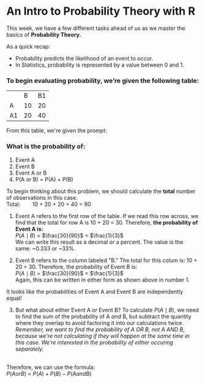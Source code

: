 # An Intro to Probability Theory with R

This week, we have a few different tasks ahead of us as we master the basics of **Probability Theory.**

As a quick recap:
- Probability predicts the likelihood of an event to occur.
- In Statistics, probability is represented by a value between 0 and 1.


### To begin evaluating probability, we’re given the following table:

|    |    |    |
|----|----|----|  
|    | B  | B1 |
| A  | 10 | 20 |
| A1 | 20 | 40 |

From this table, we're given the prompt:
### What is the probability of:
1. Event A
2. Event B
3. Event A or B
4. P(A or B) = P(A) + P(B)

To begin thinking about this problem, we should calculate the **total** number of observations in this case.
<br>Total:  &nbsp;&nbsp;&nbsp;&nbsp;&nbsp;&nbsp; 10 + 20 + 20 + 40 = 90<br />

1. Event A refers to the first row of the table. If we read this row across, we find that the total for row A is 10 + 20 = 30. Therefore, **the probability of Event A is:**
<br>$P(A \mid B)$ $=$ 	$\frac{30}{90}$ $=$ 	$\frac{1}{3}$<br />
We can write this result as a decimal or a percent. The value is the same: ~0.333 or ~33%.

2. Event B refers to the column labeled "B." The total for this colum is: 10 + 20 = 30. Therefore, the probability of Event B is:
<br>$P(A \mid B)$ $=$ 	$\frac{30}{90}$ $=$ 	$\frac{1}{3}$<br />
Again, this can be written in either form as shown above in number 1.

It looks like the probabilities of Event A and Event B are independently equal!

3. But what about either Event A *or* Event B? To calculate $P(A \mid B)$, we need to find the sum of the probability of A *and* B, but subtract the quantity where they overlap to avoid factoring it into our calculations twice.
<br> *Remember, we want to find the probability of A OR B, not A AND B, because we're not calculating if they will happen at the same time in this case. We're interested in the probability of either occuring separately.* <br />

<br> Therefore, we can use the formula:<br />
$P(A or B)$ $=$ $P(A)+P(B)-P(A and B)$



